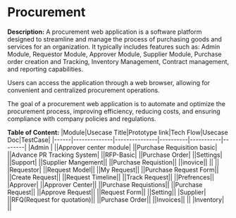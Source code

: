 # Procurement
**Description:** A procurement web application is a software platform designed to streamline and manage the process of purchasing goods and services for an organization. It typically includes features such as: Admin Module, Requestor Module, Approver Module, Supplier Module, Purchase order creation and Tracking, Inventory Management, Contract management, and reporting capabilities. 

Users can access the application through a web browser, allowing for convenient and centralized procurement operations. 

The goal of a procurement web application is to automate and optimize the procurement process, improving efficiency, reducing costs, and ensuring compliance with company policies and regulations. 

**Table of Content:** 
|Module|Usecase Title|Prototype link|Tech Flow|Usecase Doc|TestCase|
|------|--------------|---------------|----------|-----------|--------|
|Admin |
||Approver center module|
||Purchase Requisition basic|
||Advance PR Tracking System|
||RFP-Basic|
||Purchase Order|
||Settings|
||Support|
||Supplier Mangement||
||Purchase Requistion||
||inovice||
||
||
|Requestor|
||Request Model||
||My Request||
||Purchase Request Form||
||Create Request||
||Request Timeline||
||Track Request||
||Prefrences||
|Approver|
||Approver Center||
||Purchase Requistions||
||Purchase Request||
||Approve Request||
||Request Form||
||Setting||
|Supplier|
||RFQ(Request for quotation)||
||Purchase Order||
||Invoices||
||
|Inventory|
||
